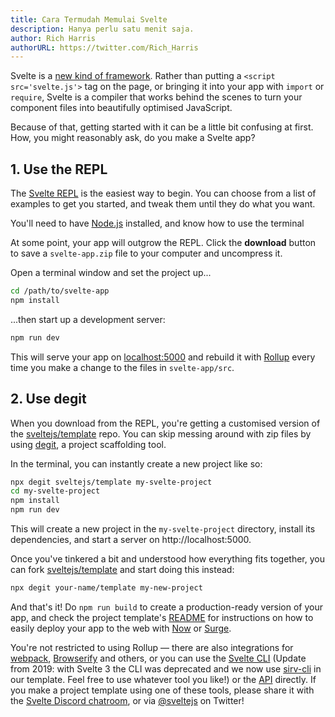 ```yaml
---
title: Cara Termudah Memulai Svelte
description: Hanya perlu satu menit saja.
author: Rich Harris
authorURL: https://twitter.com/Rich_Harris
---
```


Svelte is a [new kind of framework](/blog/frameworks-without-the-framework). Rather than putting a `<script src='svelte.js'>` tag on the page, or bringing it into your app with `import` or `require`, Svelte is a compiler that works behind the scenes to turn your component files into beautifully optimised JavaScript.

Because of that, getting started with it can be a little bit confusing at first. How, you might reasonably ask, do you make a Svelte app?


## 1. Use the REPL

The [Svelte REPL](repl) is the easiest way to begin. You can choose from a list of examples to get you started, and tweak them until they do what you want.

<aside><p>You'll need to have <a href="https://nodejs.org/">Node.js</a> installed, and know how to use the terminal</p></aside>

At some point, your app will outgrow the REPL. Click the **download** button to save a `svelte-app.zip` file to your computer and uncompress it.

Open a terminal window and set the project up...

```bash
cd /path/to/svelte-app
npm install
```

...then start up a development server:

```bash
npm run dev
```

This will serve your app on [localhost:5000](http://localhost:5000) and rebuild it with [Rollup](https://rollupjs.org) every time you make a change to the files in `svelte-app/src`.


## 2. Use degit

When you download from the REPL, you're getting a customised version of the [sveltejs/template](https://github.com/sveltejs/template) repo. You can skip messing around with zip files by using [degit](https://github.com/Rich-Harris/degit), a project scaffolding tool.

In the terminal, you can instantly create a new project like so:

```bash
npx degit sveltejs/template my-svelte-project
cd my-svelte-project
npm install
npm run dev
```

This will create a new project in the `my-svelte-project` directory, install its dependencies, and start a server on http://localhost:5000.

Once you've tinkered a bit and understood how everything fits together, you can fork [sveltejs/template](https://github.com/sveltejs/template) and start doing this instead:

```bash
npx degit your-name/template my-new-project
```

And that's it! Do `npm run build` to create a production-ready version of your app, and check the project template's [README](https://github.com/sveltejs/template/blob/master/README.md) for instructions on how to easily deploy your app to the web with [Now](https://zeit.co/now) or [Surge](http://surge.sh/).

You're not restricted to using Rollup — there are also integrations for [webpack](https://github.com/sveltejs/svelte-loader), [Browserify](https://github.com/tehshrike/sveltify) and others, or you can use the [Svelte CLI](https://github.com/sveltejs/svelte-cli) (Update from 2019: with Svelte 3 the CLI was deprecated and we now use [sirv-cli](https://www.npmjs.com/package/sirv-cli) in our template. Feel free to use whatever tool you like!) or the [API](https://github.com/sveltejs/svelte/tree/v2#api) directly. If you make a project template using one of these tools, please share it with the [Svelte Discord chatroom](chat), or via [@sveltejs](https://twitter.com/sveltejs) on Twitter!
